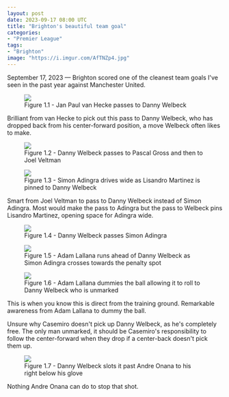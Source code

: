 ```yaml
---
layout: post
date: 2023-09-17 08:00 UTC
title: "Brighton's beautiful team goal"
categories:
- "Premier League"
tags:
- "Brighton"
image: "https://i.imgur.com/AfTNZp4.jpg"
---
```


September 17, 2023 — Brighton scored one of the cleanest team goals I've seen in the past year against Manchester United. 


<figure>
    <img src="https://i.imgur.com/ZDfJghh.jpg">
    <figcaption>Figure 1.1 - Jan Paul van Hecke passes to Danny Welbeck</figcaption>
</figure> 

Brilliant from van Hecke to pick out this pass to Danny Welbeck, who has dropped back from his center-forward position, a move Welbeck often likes to make. 

<figure>
    <img src="https://i.imgur.com/y2d5e8A.jpg">
    <figcaption>Figure 1.2 - Danny Welbeck passes to Pascal Gross and then to Joel Veltman</figcaption>
</figure> 

<figure>
    <img src="https://i.imgur.com/LTkktkN.jpg">
    <figcaption>Figure 1.3 - Simon Adingra drives wide as Lisandro Martinez is pinned to Danny Welbeck</figcaption>
</figure> 

Smart from Joel Veltman to pass to Danny Welbeck instead of Simon Adingra. Most would make the pass to Adingra but the pass to Welbeck pins Lisandro Martinez, opening space for Adingra wide.

<figure>
    <img src="https://i.imgur.com/iAwBzcI.jpg">
    <figcaption>Figure 1.4 - Danny Welbeck passes Simon Adingra</figcaption>
</figure> 

<figure>
    <img src="https://i.imgur.com/M9wxFG6.jpg">
    <figcaption>Figure 1.5 - Adam Lallana runs ahead of Danny Welbeck as Simon Adingra crosses towards the penalty spot</figcaption>
</figure> 

<figure>
    <img src="https://i.imgur.com/AfTNZp4.jpg">
    <figcaption>Figure 1.6 - Adam Lallana dummies the ball allowing it to roll to Danny Welbeck who is unmarked</figcaption>
</figure> 

This is when you know this is direct from the training ground. Remarkable awareness from Adam Lallana to dummy the ball. 

Unsure why Casemiro doesn't pick up Danny Welbeck, as he's completely free. The only man unmarked, it should be Casemiro's responsibility to follow the center-forward when they drop if a center-back doesn't pick them up. 

<figure>
    <img src="https://i.imgur.com/trzFL9A.jpg">
    <figcaption>Figure 1.7 - Danny Welbeck slots it past Andre Onana to his right below his glove</figcaption>
</figure> 

Nothing Andre Onana can do to stop that shot.   
